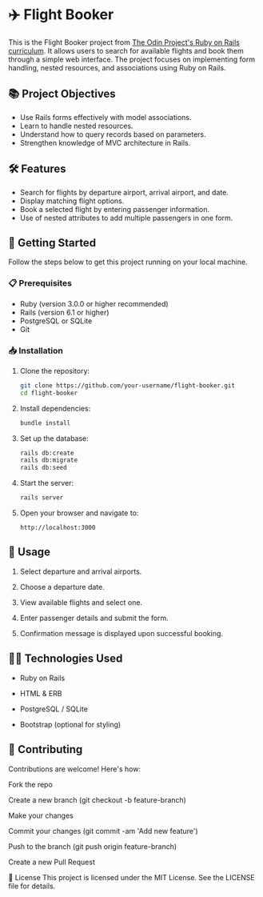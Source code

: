 # ✈️ Flight Booker

This is the Flight Booker project from [The Odin Project's Ruby on Rails curriculum](https://www.theodinproject.com/lessons/ruby-on-rails-flight-booker). It allows users to search for available flights and book them through a simple web interface. The project focuses on implementing form handling, nested resources, and associations using Ruby on Rails.

## 📚 Project Objectives

- Use Rails forms effectively with model associations.
- Learn to handle nested resources.
- Understand how to query records based on parameters.
- Strengthen knowledge of MVC architecture in Rails.

## 🛠️ Features

- Search for flights by departure airport, arrival airport, and date.
- Display matching flight options.
- Book a selected flight by entering passenger information.
- Use of nested attributes to add multiple passengers in one form.

## 🚀 Getting Started

Follow the steps below to get this project running on your local machine.

### 📋 Prerequisites

- Ruby (version 3.0.0 or higher recommended)
- Rails (version 6.1 or higher)
- PostgreSQL or SQLite
- Git

### 📥 Installation

1. Clone the repository:

   ```bash
   git clone https://github.com/your-username/flight-booker.git
   cd flight-booker

2. Install dependencies:

   ```bash
   bundle install

3. Set up the database:

   ```bash
   rails db:create
   rails db:migrate
   rails db:seed

4. Start the server:

   ```bash
   rails server

5. Open your browser and navigate to:

   ```aduino
   http://localhost:3000
## 🧪 Usage

1. Select departure and arrival airports.

2. Choose a departure date.

3. View available flights and select one.

4. Enter passenger details and submit the form.

5. Confirmation message is displayed upon successful booking.

## 🧑‍💻 Technologies Used
- Ruby on Rails

- HTML & ERB

- PostgreSQL / SQLite

- Bootstrap (optional for styling)

## 🤝 Contributing
Contributions are welcome! Here's how:

Fork the repo

Create a new branch (git checkout -b feature-branch)

Make your changes

Commit your changes (git commit -am 'Add new feature')

Push to the branch (git push origin feature-branch)

Create a new Pull Request

📝 License
This project is licensed under the MIT License. See the LICENSE file for details.